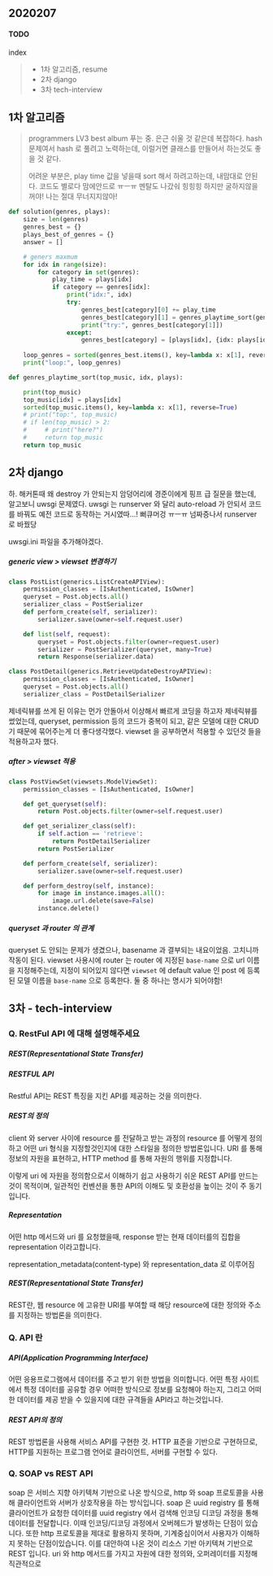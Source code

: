 ## 2020207

#### TODO

index

> - 1차 알고리즘, resume 
> - 2차 django 
> - 3차 tech-interview



## 1차 알고리즘

> programmers LV3 best album 푸는 중. 은근 쉬울 것 같은데 복잡하다. hash 문제여서 hash 로 풀려고 노력하는데, 이럴거면 클래스를 만들어서 하는것도 좋을 것 같다.
>
> 어려운 부분은, play time 값을 넣을때 sort 해서 하려고하는데, 내맘대로 안된다. 코드도 별로다 맘에안드로 ㅠㅡㅠ 멘탈도 나갔숴 힝힝힝 하지만 굴하지않을꺼야! 나는 절대 무너지지않아!

```python
def solution(genres, plays):
    size = len(genres)
    genres_best = {}
    plays_best_of_genres = {}
    answer = []

    # geners maxmum
    for idx in range(size):
        for category in set(genres):
            play_time = plays[idx]
            if category == genres[idx]:
                print("idx:", idx)
                try:
                    genres_best[category][0] += play_time
                    genres_best[category][1] = genres_playtime_sort(genres_best[category][1], idx, plays)
                    print("try:", genres_best[category[1]])
                except:
                    genres_best[category] = [plays[idx], {idx: plays[idx]}]
    
    loop_genres = sorted(genres_best.items(), key=lambda x: x[1], reverse=True)
    print("loop:", loop_genres)

def genres_playtime_sort(top_music, idx, plays):

    print(top_music)
    top_music[idx] = plays[idx]
    sorted(top_music.items(), key=lambda x: x[1], reverse=True)
    # print("top:", top_music)    
    # if len(top_music) > 2:
    #     # print("here?")
    #     return top_music
    return top_music
```



## 2차 django 

하. 해커톤때 왜 destroy 가 안되는지 암덩어리에 경준이에게 핑프 급 질문을 했는데, 알고보니 uwsgi 문제였다. uwsgi 는 runserver 와 달리 auto-reload 가 안되서 코드를 바꿔도 예전 코드로 동작하는 거시였따...! 뻐큐머겅 ㅠㅡㅠ 넘짜증나서 runserver 로 바꿨당

uwsgi.ini 파일을 추가해야겠다. 

##### generic view > viewset 변경하기

```python
class PostList(generics.ListCreateAPIView):
    permission_classes = [IsAuthenticated, IsOwner]
    queryset = Post.objects.all()
    serializer_class = PostSerializer
    def perform_create(self, serializer):
        serializer.save(owner=self.request.user)

    def list(self, request):
        queryset = Post.objects.filter(owner=request.user)
        serializer = PostSerializer(queryset, many=True)
        return Response(serializer.data)

class PostDetail(generics.RetrieveUpdateDestroyAPIView):
    permission_classes = [IsAuthenticated, IsOwner]
    queryset = Post.objects.all()
    serializer_class = PostDetailSerializer
```

제네릭뷰를 쓰게 된 이유는 먼가 안돌아서 이상해서 빠르게 코딩을 하고자 제네릭뷰를 썼었는데, queryset, permission 등의 코드가 중복이 되고, 같은 모델에 대한 CRUD 기 때문에 묶어주는게 더 좋다생각했다. viewset 을 공부하면서 적용할 수 있던것 들을 적용하고자 했다. 

##### after > viewset 적용

```python
class PostViewSet(viewsets.ModelViewSet):
    permission_classes = [IsAuthenticated, IsOwner]

    def get_queryset(self):
        return Post.objects.filter(owner=self.request.user)

    def get_serializer_class(self):
        if self.action == 'retrieve': 
            return PostDetailSerializer
        return PostSerializer

    def perform_create(self, serializer):
        serializer.save(owner=self.request.user)

    def perform_destroy(self, instance):
        for image in instance.images.all():
            image.url.delete(save=False)
        instance.delete()
```

##### queryset 과 router 의 관계

queryset 도 안되는 문제가 생겼으나, basename 과 결부되는 내요이었음. 고치니까 작동이 된다. viewset 사용시에 router 는 router 에 지정된 `base-name` 으로 url 이름을 지정해주는데, 지정이 되어있지 않다면 `viewset` 에 default value 인 post 에 등록된 모델 이름을 `base-name` 으로 등록한다. 둘 중 하나는 명시가 되어야함! 





## 3차 - tech-interview

### Q. RestFul API 에 대해 설명해주세요

##### REST(Representational State Transfer)

##### RESTFUL API

Restful API는 REST 특징을 지킨 API를 제공하는 것을 의미한다.

##### REST의 정의

client 와 server 사이에 resource 를 전달하고 받는 과정의 resource 를 어떻게 정의하고 어떤 uri 형식을 지정할것인지에 대한 스타일을 정의한 방법론입니다. URI 를 통해 정보의 자원을 표현하고,  HTTP method 를 통해 자원의 행위를 지정합니다.

이렇게 uri 에 자원을 정의함으로서 이해하기 쉽고 사용하기 쉬운 REST API를 만드는 것이 목적이며, 일관적인 컨벤션을 통한 API의 이해도 및 호환성을 높이는 것이 주 동기입니다. 

##### Representation

어떤 http 메서드와 uri 를 요청했을때, response 받는 현재 데이터를의 집합을 representation 이라고합니다.

representation_metadata(content-type) 와 representation_data 로 이루어짐

##### REST(Representational State Transfer)

REST란, 웹 resource 에 고유한 URI를 부여할 때 해당 resource에 대한 정의와 주소를 지정하는 방법론을 의미한다.



### Q. API 란 

##### API(Application Programming Interface)

어떤 응용프로그램에서 데이터를 주고 받기 위한 방법을 의미합니다. 어떤 특정 사이트에서 특정 데이터를 공유할 경우 어떠한 방식으로 정보를 요청해야 하는지, 그리고 어떠한 데이터를 제공 받을 수 있을지에 대한 규격들을 API라고 하는것입니다.

##### REST API의 정의

REST 방법론을 사용해 서비스 API를 구현한 것. HTTP 표준을 기반으로 구현하므로, HTTP를 지원하는 프로그램 언어로 클라이언트, 서버를 구현할 수 있다.



### Q. SOAP vs REST API

soap 은 서비스 지향 아키텍쳐 기반으로 나온 방식으로, http 와 soap 프로토콜을 사용해 클라이언트와 서버가 상호작용을 하는 방식입니다. soap 은 uuid registry 를 통해 클라이언트가 요청한 데이터를 uuid registry 에서 검색해 인코딩 디코딩 과정을 통해 데이터를 전달합니다. 이때 인코딩/디코딩 과정에서 오버헤드가 발생하는 단점이 있습니다. 또한 http 프로토콜을 제대로 활용하지 못하며, 기계중심이어서 사용자가 이해하지 못하는 단점이있습니다. 이를 대안하여 나온 것이 리소스 기반 아키텍쳐 기반으로 REST 입니다. uri 와 http 메서드를 가지고 자원에 대한 정의와, 오퍼레이터를 지정해 직관적으로 